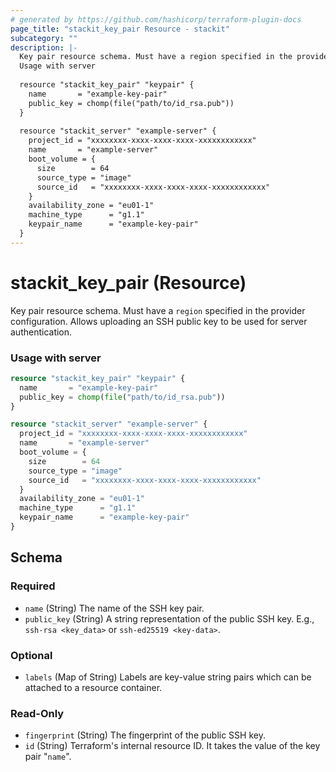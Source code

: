 ```yaml
---
# generated by https://github.com/hashicorp/terraform-plugin-docs
page_title: "stackit_key_pair Resource - stackit"
subcategory: ""
description: |-
  Key pair resource schema. Must have a region specified in the provider configuration. Allows uploading an SSH public key to be used for server authentication.
  Usage with server
  
  resource "stackit_key_pair" "keypair" {
    name       = "example-key-pair"
    public_key = chomp(file("path/to/id_rsa.pub"))
  }
  
  resource "stackit_server" "example-server" {
    project_id = "xxxxxxxx-xxxx-xxxx-xxxx-xxxxxxxxxxxx"
    name       = "example-server"
    boot_volume = {
      size        = 64
      source_type = "image"
      source_id   = "xxxxxxxx-xxxx-xxxx-xxxx-xxxxxxxxxxxx"
    }
    availability_zone = "eu01-1"
    machine_type      = "g1.1"
    keypair_name      = "example-key-pair"
  }
---
```


# stackit_key_pair (Resource)

Key pair resource schema. Must have a `region` specified in the provider configuration. Allows uploading an SSH public key to be used for server authentication.



### Usage with server
```terraform
resource "stackit_key_pair" "keypair" {
  name       = "example-key-pair"
  public_key = chomp(file("path/to/id_rsa.pub"))
}

resource "stackit_server" "example-server" {
  project_id = "xxxxxxxx-xxxx-xxxx-xxxx-xxxxxxxxxxxx"
  name       = "example-server"
  boot_volume = {
    size        = 64
    source_type = "image"
    source_id   = "xxxxxxxx-xxxx-xxxx-xxxx-xxxxxxxxxxxx"
  }
  availability_zone = "eu01-1"
  machine_type      = "g1.1"
  keypair_name      = "example-key-pair"
}

```



<!-- schema generated by tfplugindocs -->
## Schema

### Required

- `name` (String) The name of the SSH key pair.
- `public_key` (String) A string representation of the public SSH key. E.g., `ssh-rsa <key_data>` or `ssh-ed25519 <key-data>`.

### Optional

- `labels` (Map of String) Labels are key-value string pairs which can be attached to a resource container.

### Read-Only

- `fingerprint` (String) The fingerprint of the public SSH key.
- `id` (String) Terraform's internal resource ID. It takes the value of the key pair "`name`".
